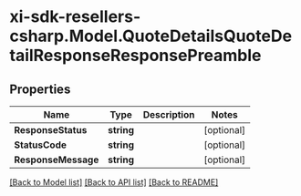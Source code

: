 # xi-sdk-resellers-csharp.Model.QuoteDetailsQuoteDetailResponseResponsePreamble

## Properties

Name | Type | Description | Notes
------------ | ------------- | ------------- | -------------
**ResponseStatus** | **string** |  | [optional] 
**StatusCode** | **string** |  | [optional] 
**ResponseMessage** | **string** |  | [optional] 

[[Back to Model list]](../README.md#documentation-for-models) [[Back to API list]](../README.md#documentation-for-api-endpoints) [[Back to README]](../README.md)

